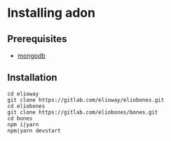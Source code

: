 # Installing adon

## Prerequisites

- [mongodb](mongo-db.html)

## Installation

```shell
cd elioway
git clone https://gitlab.com/elioway/eliobones.git
cd eliobones
git clone https://gitlab.com/eliobones/bones.git
cd bones
npm i|yarn
npm|yarn devstart
```
